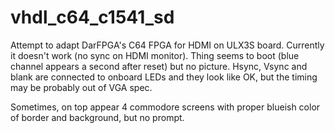 # vhdl_c64_c1541_sd

Attempt to adapt DarFPGA's C64 FPGA for HDMI on ULX3S board.
Currently it doesn't work (no sync on HDMI monitor).
Thing seems to boot (blue channel appears a second after reset)
but no picture. Hsync, Vsync and blank are connected to onboard
LEDs and they look like OK, but the timing may be probably out
of VGA spec.

Sometimes, on top appear 4 commodore screens with proper
blueish color of border and background, but no prompt.


